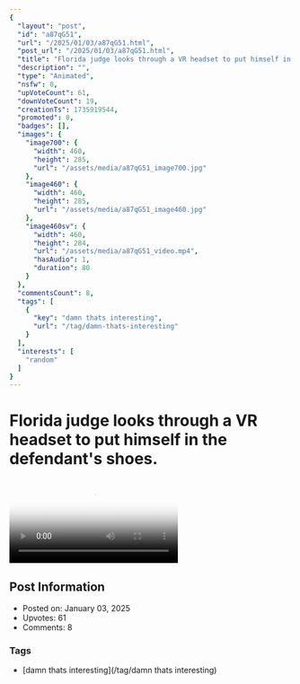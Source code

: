 ```yaml
---
{
  "layout": "post",
  "id": "a87qG51",
  "url": "/2025/01/03/a87qG51.html",
  "post_url": "/2025/01/03/a87qG51.html",
  "title": "Florida judge looks through a VR headset to put himself in the defendant's shoes.",
  "description": "",
  "type": "Animated",
  "nsfw": 0,
  "upVoteCount": 61,
  "downVoteCount": 19,
  "creationTs": 1735919544,
  "promoted": 0,
  "badges": [],
  "images": {
    "image700": {
      "width": 460,
      "height": 285,
      "url": "/assets/media/a87qG51_image700.jpg"
    },
    "image460": {
      "width": 460,
      "height": 285,
      "url": "/assets/media/a87qG51_image460.jpg"
    },
    "image460sv": {
      "width": 460,
      "height": 284,
      "url": "/assets/media/a87qG51_video.mp4",
      "hasAudio": 1,
      "duration": 80
    }
  },
  "commentsCount": 8,
  "tags": [
    {
      "key": "damn thats interesting",
      "url": "/tag/damn-thats-interesting"
    }
  ],
  "interests": [
    "random"
  ]
}
---
```


# Florida judge looks through a VR headset to put himself in the defendant's shoes.

<video controls playsinline loop poster="/assets/media/a87qG51_image460.jpg">
  <source src="/assets/media/a87qG51_video.mp4" type="video/mp4">
  Your browser does not support the video tag.
</video>

## Post Information

- Posted on: January 03, 2025
- Upvotes: 61
- Comments: 8

### Tags

- [damn thats interesting](/tag/damn thats interesting)
